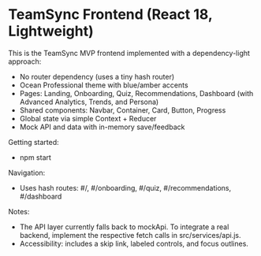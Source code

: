 # TeamSync Frontend (React 18, Lightweight)

This is the TeamSync MVP frontend implemented with a dependency-light approach:
- No router dependency (uses a tiny hash router)
- Ocean Professional theme with blue/amber accents
- Pages: Landing, Onboarding, Quiz, Recommendations, Dashboard (with Advanced Analytics, Trends, and Persona)
- Shared components: Navbar, Container, Card, Button, Progress
- Global state via simple Context + Reducer
- Mock API and data with in-memory save/feedback

Getting started:
- npm start

Navigation:
- Uses hash routes: #/, #/onboarding, #/quiz, #/recommendations, #/dashboard

Notes:
- The API layer currently falls back to mockApi. To integrate a real backend, implement the respective fetch calls in src/services/api.js.
- Accessibility: includes a skip link, labeled controls, and focus outlines.
